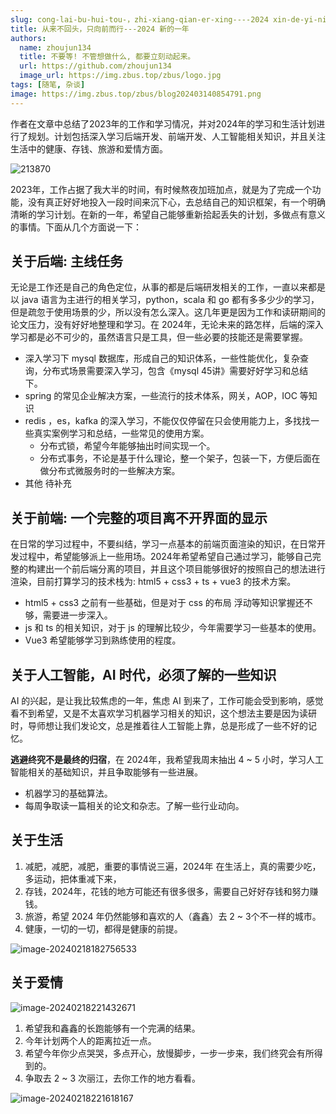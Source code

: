```yaml
---
slug: cong-lai-bu-hui-tou-，zhi-xiang-qian-er-xing----2024 xin-de-yi-nian
title: 从来不回头，只向前而行---2024 新的一年
authors:
  name: zhoujun134
  title: 不要等! 不管想做什么, 都要立刻动起来。
  url: https://github.com/zhoujun134
  image_url: https://img.zbus.top/zbus/logo.jpg
tags: [随笔, 杂谈]
image: https://img.zbus.top/zbus/blog202403140854791.png
---
```

 
 作者在文章中总结了2023年的工作和学习情况，并对2024年的学习和生活计划进行了规划。计划包括深入学习后端开发、前端开发、人工智能相关知识，并且关注生活中的健康、存钱、旅游和爱情方面。 
<!-- truncate -->  
 ![213870](https://img.zbus.top/zbus/blog202402181823144.jpg)

2023年，工作占据了我大半的时间，有时候熬夜加班加点，就是为了完成一个功能，没有真正好好地投入一段时间来沉下心，去总结自己的知识框架，有一个明确清晰的学习计划。在新的一年，希望自己能够重新拾起丢失的计划，多做点有意义的事情。下面从几个方面说一下：

## 关于后端: 主线任务

无论是工作还是自己的角色定位，从事的都是后端研发相关的工作，一直以来都是以 java 语言为主进行的相关学习，python，scala 和 go 都有多多少少的学习，但是疏忽于使用场景的少，所以没有怎么深入。这几年更是因为工作和读研期间的论文压力，没有好好地整理和学习。在 2024年，无论未来的路怎样，后端的深入学习都是必不可少的，虽然语言只是工具，但一些必要的技能还是需要掌握。

+ 深入学习下 mysql 数据库，形成自己的知识体系，一些性能优化，复杂查询，分布式场景需要深入学习，包含《mysql 45讲》需要好好学习和总结下。
+ spring 的常见企业解决方案，一些流行的技术体系，网关，AOP，IOC 等知识
+ redis ，es，kafka  的深入学习，不能仅仅停留在只会使用能力上，多找找一些真实案例学习和总结，一些常见的使用方案。
  + 分布式锁，希望今年能够抽出时间实现一个。
  + 分布式事务，不论是基于什么理论，整一个架子，包装一下，方便后面在做分布式微服务时的一些解决方案。
+ 其他 待补充

## 关于前端: 一个完整的项目离不开界面的显示

在日常的学习过程中，不要纠结，学习一点基本的前端页面渲染的知识，在日常开发过程中，希望能够派上一些用场。2024年希望希望自己通过学习，能够自己完整的构建出一个前后端分离的项目，并且这个项目能够很好的按照自己的想法进行渲染，目前打算学习的技术栈为: html5 + css3 + ts + vue3 的技术方案。

+ html5 + css3 之前有一些基础，但是对于 css 的布局 浮动等知识掌握还不够，需要进一步深入。
+ js 和 ts 的相关知识，对于 js 的理解比较少，今年需要学习一些基本的使用。
+ Vue3 希望能够学习到熟练使用的程度。

## 关于人工智能，AI 时代，必须了解的一些知识

AI 的兴起，是让我比较焦虑的一年，焦虑 AI 到来了，工作可能会受到影响，感觉看不到希望，又是不太喜欢学习机器学习相关的知识，这个想法主要是因为读研时，导师想让我们发论文，总是推着往人工智能上靠，总是形成了一些不好的记忆。

**逃避终究不是最终的归宿**，在 2024年，我希望我周末抽出 4 ~ 5 小时，学习人工智能相关的基础知识，并且争取能够有一些进展。

+ 机器学习的基础算法。
+ 每周争取读一篇相关的论文和杂志。了解一些行业动向。

## 关于生活

1. 减肥，减肥，减肥，重要的事情说三遍，2024年 在生活上，真的需要少吃，多运动，把体重减下来，
2. 存钱，2024年，花钱的地方可能还有很多很多，需要自己好好存钱和努力赚钱。
3. 旅游，希望 2024 年仍然能够和喜欢的人（鑫鑫）去 2 ~ 3个不一样的城市。
4. 健康，一切的一切，都得是健康的前提。

![image-20240218182756533](https://img.zbus.top/zbus/blog202402181827574.png)

## 关于爱情

![image-20240218221432671](https://img.zbus.top/zbus/blog202402182214697.png)

1. 希望我和鑫鑫的长跑能够有一个完满的结果。
2. 今年计划两个人的距离拉近一点。
3. 希望今年你少点哭哭，多点开心，放慢脚步，一步一步来，我们终究会有所得到的。
4. 争取去 2 ~ 3 次丽江，去你工作的地方看看。

![image-20240218221618167](https://img.zbus.top/zbus/blog202402182216206.png)